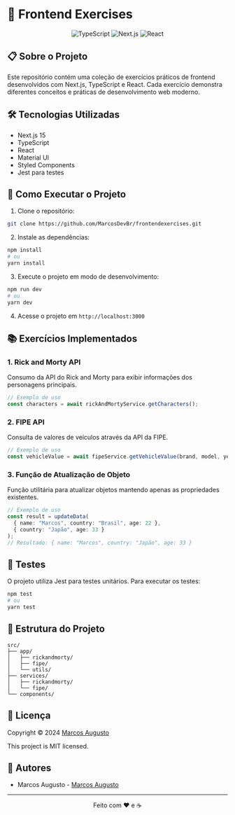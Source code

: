 # 🚀 Frontend Exercises

<div align="center">
  <img src="https://img.shields.io/badge/TypeScript-007ACC?style=for-the-badge&logo=typescript&logoColor=white" alt="TypeScript" />
  <img src="https://img.shields.io/badge/Next.js-000000?style=for-the-badge&logo=next.js&logoColor=white" alt="Next.js" />
  <img src="https://img.shields.io/badge/React-20232A?style=for-the-badge&logo=react&logoColor=61DAFB" alt="React" />
</div>

## 📋 Sobre o Projeto

Este repositório contém uma coleção de exercícios práticos de frontend desenvolvidos com Next.js, TypeScript e React. Cada exercício demonstra diferentes conceitos e práticas de desenvolvimento web moderno.

## 🛠️ Tecnologias Utilizadas

- Next.js 15
- TypeScript
- React
- Material UI
- Styled Components
- Jest para testes

## 🚀 Como Executar o Projeto

1. Clone o repositório:
```bash
git clone https://github.com/MarcosDevBr/frontendexercises.git
```

2. Instale as dependências:
```bash
npm install
# ou
yarn install
```

3. Execute o projeto em modo de desenvolvimento:
```bash
npm run dev
# ou
yarn dev
```

4. Acesse o projeto em `http://localhost:3000`

## 📚 Exercícios Implementados

### 1. Rick and Morty API
Consumo da API do Rick and Morty para exibir informações dos personagens principais.

```typescript
// Exemplo de uso
const characters = await rickAndMortyService.getCharacters();
```

### 2. FIPE API
Consulta de valores de veículos através da API da FIPE.

```typescript
// Exemplo de uso
const vehicleValue = await fipeService.getVehicleValue(brand, model, year);
```

### 3. Função de Atualização de Objeto
Função utilitária para atualizar objetos mantendo apenas as propriedades existentes.

```typescript
// Exemplo de uso
const result = updateData(
  { name: "Marcos", country: "Brasil", age: 22 },
  { country: "Japão", age: 33 }
);
// Resultado: { name: "Marcos", country: "Japão", age: 33 }
```

## 🧪 Testes

O projeto utiliza Jest para testes unitários. Para executar os testes:

```bash
npm test
# ou
yarn test
```

## 📁 Estrutura do Projeto

```
src/
├── app/
│   ├── rickandmorty/
│   ├── fipe/
│   └── utils/
├── services/
│   ├── rickandmorty/
│   └── fipe/
└── components/
```

## 📝 Licença

Copyright © 2024 [Marcos Augusto](https://github.com/MarcosDevBr)

This project is MIT licensed.

## 👥 Autores

- Marcos Augusto - [Marcos Augusto](https://github.com/MarcosDevBr)
---

<div align="center">
  <p>Feito com ❤️ e ☕</p>
</div>
